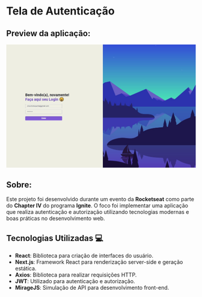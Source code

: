 # Tela de Autenticação

## Preview da aplicação: 
![imagem](public/frame.jpg)

<bt/>

## Sobre: 
Este projeto foi desenvolvido durante um evento da **Rocketseat** como parte do **Chapter IV** do programa **Ignite**. O foco foi implementar uma aplicação que realiza autenticação e autorização utilizando tecnologias modernas e boas práticas no desenvolvimento web.


## Tecnologias Utilizadas 💻
- **React**: Biblioteca para criação de interfaces do usuário.
- **Next.js**: Framework React para renderização server-side e geração estática.
- **Axios**: Biblioteca para realizar requisições HTTP.
- **JWT**: Utilizado para autenticação e autorização.
- **MirageJS**: Simulação de API para desenvolvimento front-end.
